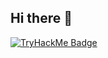 ## Hi there 👋

<!--
**r00trose/r00trose** is a ✨ _special_ ✨ repository because its `README.md` (this file) appears on your GitHub profile.

Here are some ideas to get you started:

- 🔭 I’m currently working on ...
- 🌱 I’m currently learning ...
- 👯 I’m looking to collaborate on ...
- 🤔 I’m looking for help with ...
- 💬 Ask me about ...
- 📫 How to reach me: ...
- 😄 Pronouns: ...
- ⚡ Fun fact: ...
-->
[<img src="https://tryhackme-badges.s3.amazonaws.com/r00trose.png" alt="TryHackMe Badge" />](https://tryhackme.com/p/r00trose)
